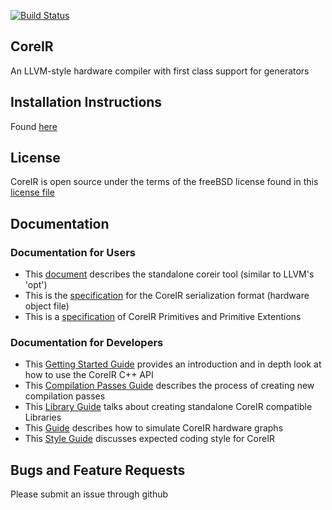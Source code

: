 [![Build Status](https://travis-ci.org/rdaly525/coreir.svg?branch=master)](https://travis-ci.org/rdaly525/coreir)

## CoreIR
  An LLVM-style hardware compiler with first class support for generators

## Installation Instructions
  Found [here](INSTALL.md)

## License
  CoreIR is open source under the terms of the freeBSD license found in this [license file](LICENSE.txt)

## Documentation

### Documentation for Users
  * This [document](doc/Standalone.md) describes the standalone coreir tool (similar to LLVM's 'opt')
  * This is the [specification](doc/JsonSpec.md) for the CoreIR serialization format (hardware object file)
  * This is a [specification](doc/coreirprims.csv) of CoreIR Primitives and Primitive Extentions


### Documentation for Developers
  * This [Getting Started Guide](doc/GettingStarted.md) provides an introduction and in depth look at how to use the CoreIR C++ API
  * This [Compilation Passes Guide](doc/WritingPasses.md) describes the process of creating new compilation passes
  * This [Library Guide](doc/LibraryGuide.md) talks about creating standalone CoreIR compatible Libraries
  * This [Guide](doc/Simulator.md) describes how to simulate CoreIR hardware graphs
  * This [Style Guide](doc/Style.md) discusses expected coding style for CoreIR

## Bugs and Feature Requests
Please submit an issue through github
